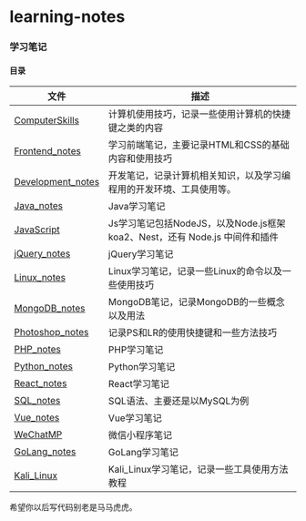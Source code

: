 # learning-notes
### 学习笔记

#### 目录

| 文件                                                   | 描述                                                         |
| ------------------------------------------------------ | ------------------------------------------------------------ |
| <a href="./ComputerSkills.md">ComputerSkills</a>       | 计算机使用技巧，记录一些使用计算机的快捷键之类的内容         |
| <a href="./Frontend_notes.md">Frontend_notes</a>       | 学习前端笔记，主要记录HTML和CSS的基础内容和使用技巧          |
| <a href="./Development_notes.md">Development_notes</a> | 开发笔记，记录计算机相关知识，以及学习编程用的开发环境、工具使用等。 |
| <a href="./Java_notes.md">Java_notes</a>               | Java学习笔记                                                 |
| <a href="./JavaScript.md">JavaScript</a>               | Js学习笔记包括NodeJS，以及Node.js框架koa2、Nest，还有 Node.js 中间件和插件 |
| <a href="./jQuery_notes.md">jQuery_notes</a>           | jQuery学习笔记                                               |
| <a href="./Linux_notes.md">Linux_notes</a>             | Linux学习笔记，记录一些Linux的命令以及一些使用技巧           |
| <a href="./MongoDB_notes.md">MongoDB_notes</a>         | MongoDB笔记，记录MongoDB的一些概念以及用法                   |
| <a href="./Photoshop_notes.md">Photoshop_notes</a>     | 记录PS和LR的使用快捷键和一些方法技巧                         |
| <a href="./PHP_notes.md">PHP_notes</a>                 | PHP学习笔记                                                  |
| <a href="./Python_notes.md">Python_notes</a>           | Python学习笔记                                               |
| <a href="./React_notes.md">React_notes</a>             | React学习笔记                                                |
| <a href="./SQL_notes.md">SQL_notes</a>                 | SQL语法、主要还是以MySQL为例                                 |
| <a href="./Vue_notes.md">Vue_notes</a>                 | Vue学习笔记                                                  |
| <a href="./WeChatMP.md">WeChatMP</a>                   | 微信小程序笔记                                               |
| <a href="./GoLang_notes.md">GoLang_notes</a>           | GoLang学习笔记                                               |
| <a href="./Kali_Linux.md">Kali_Linux</a>               | Kali_Linux学习笔记，记录一些工具使用方法教程                 |

希望你以后写代码别老是马马虎虎。
